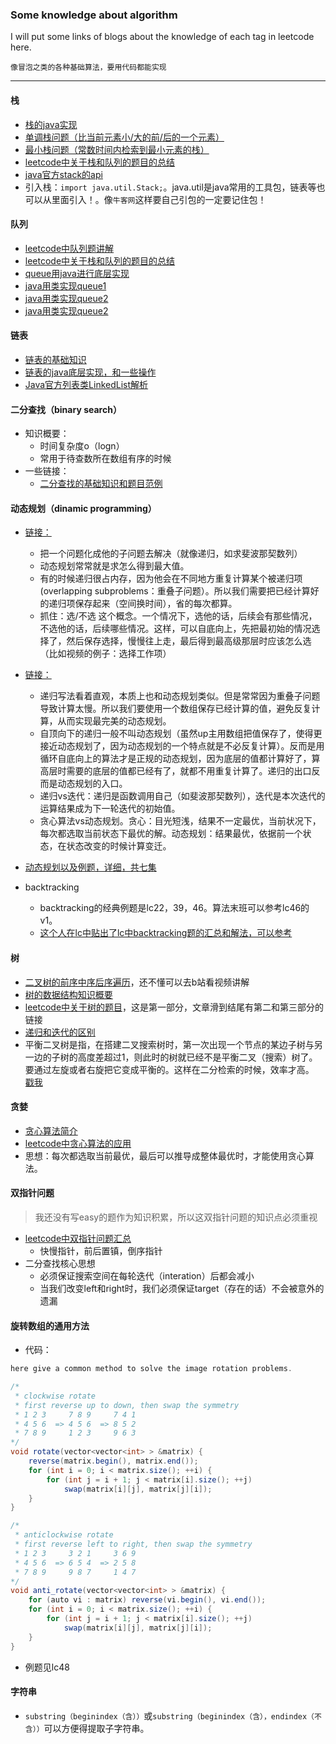### Some knowledge about algorithm
I will put some links of blogs about the knowledge of each tag in leetcode here.

`像冒泡之类的各种基础算法，要用代码都能实现`

---

#### 栈
- [栈的java实现](https://www.cnblogs.com/fzz9/p/8167546.html#java%E5%AE%9E%E7%8E%B0)<br/>
- [单调栈问题（比当前元素小/大的前/后的一个元素）](https://blog.csdn.net/qq_17550379/article/details/86519771)<br/>
- [最小栈问题（常数时间内检索到最小元素的栈）](https://www.cnblogs.com/libai123456/p/10709310.html)<br/>
- [leetcode中关于栈和队列的题目的总结](https://zhuanlan.zhihu.com/p/61354685)<br/>
- [java官方stack的api](https://docs.oracle.com/javase/6/docs/api/java/util/Stack.html)<br/>
- 引入栈：`import java.util.Stack;`。java.util是java常用的工具包，链表等也可以从里面引入！。像`牛客网`这样要自己引包的一定要记住包！


#### 队列
- [leetcode中队列题讲解](https://blog.csdn.net/llz62378/article/details/78324379)
- [leetcode中关于栈和队列的题目的总结](https://zhuanlan.zhihu.com/p/61354685)<br/>
- [queue用java进行底层实现](https://www.cnblogs.com/liaohai/p/6523013.html)<br/>
- [java用类实现queue1](https://www.cnblogs.com/K-artorias/p/8143812.html)<br/>
- [java用类实现queue2](https://www.cnblogs.com/lemon-flm/p/7877898.html)<br/>
- [java用类实现queue2](https://www.runoob.com/java/data-queue.html)<br/>

#### 链表
- [链表的基础知识](https://blog.csdn.net/Shuffle_Ts/article/details/95055467)
- [链表的java底层实现，和一些操作](https://www.cnblogs.com/llfy/p/9395936.html)
- [Java官方列表类LinkedList解析](https://baijiahao.baidu.com/s?id=1598633392064956200&wfr=spider&for=pc)

#### 二分查找（binary search）
- 知识概要：
  - 时间复杂度o（logn）
  - 常用于待查数所在数组有序的时候
- 一些链接：
  - [二分查找的基础知识和题目范例](https://www.jianshu.com/p/3bdb7c29ab32)
  
#### 动态规划（dinamic programming）

- [链接：](https://www.bilibili.com/video/av16544031?from=search&seid=12793093025167879759)<br/>
  - 把一个问题化成他的子问题去解决（就像递归，如求斐波那契数列）
  - 动态规划常常就是求怎么得到最大值。
  - 有的时候递归很占内存，因为他会在不同地方重复计算某个被递归项(overlapping subproblems：重叠子问题）。所以我们需要把已经计算好的递归项保存起来（空间换时间），省的每次都算。<br/>
  - 抓住：选/不选 这个概念。一个情况下，选他的话，后续会有那些情况，不选他的话，后续哪些情况。这样，可以自底向上，先把最初始的情况选择了，然后保存选择，慢慢往上走，最后得到最高级那层时应该怎么选（比如视频的例子：选择工作项）<br/>
  
- [链接：](https://www.bilibili.com/video/av18512769/?spm_id_from=trigger_reload)<br/>
  - 递归写法看着直观，本质上也和动态规划类似。但是常常因为重叠子问题导致计算太慢。所以我们要使用一个数组保存已经计算的值，避免反复计算，从而实现最完美的动态规划。
  - 自顶向下的递归一般不叫动态规划（虽然up主用数组把值保存了，使得更接近动态规划了，因为动态规划的一个特点就是不必反复计算）。反而是用循环自底向上的算法才是正规的动态规划，因为底层的值都计算好了，算高层时需要的底层的值都已经有了，就都不用重复计算了。递归的出口反而是动态规划的入口。
  - 递归vs迭代：递归是函数调用自己（如斐波那契数列），迭代是本次迭代的运算结果成为下一轮迭代的初始值。
  - 贪心算法vs动态规划。贪心：目光短浅，结果不一定最优，当前状况下，每次都选取当前状态下最优的解。动态规划：结果最优，依据前一个状态，在状态改变的时候计算变迁。<br/>
  
- [动态规划以及例题，详细，共七集](https://www.bilibili.com/video/av95895415?p=1)<br/>

- backtracking
  - backtracking的经典例题是lc22，39，46。算法末班可以参考lc46的v1。
  - [这个人在lc中贴出了lc中backtracking题的汇总和解法，可以参考](https://leetcode.com/problems/permutations/discuss/18239/A-general-approach-to-backtracking-questions-in-Java-(Subsets-Permutations-Combination-Sum-Palindrome-Partioning))


#### 树
- [二叉树的前序中序后序遍历](https://blog.csdn.net/weixin_41316824/article/details/88721467)，还不懂可以去b站看视频讲解
- [树的数据结构知识概要](https://blog.csdn.net/wannuoge4766/article/details/83998377)
- [leetcode中关于树的题目](https://www.cnblogs.com/liuzhen1995/p/11921771.html)，这是第一部分，文章滑到结尾有第二和第三部分的链接
- [递归和迭代的区别](https://www.jianshu.com/p/32bcc45efd32)
- 平衡二叉树是指，在搭建二叉搜索树时，第一次出现一个节点的某边子树与另一边的子树的高度差超过1，则此时的树就已经不是平衡二叉（搜索）树了。要通过左旋或者右旋把它变成平衡的。这样在二分检索的时候，效率才高。<br/>
[戳我](https://baijiahao.baidu.com/s?id=1646617486319372351&wfr=spider&for=pc)

#### 贪婪
- [贪心算法简介](https://www.cnblogs.com/aerer/p/9931068.html)
- [leetcode中贪心算法的应用](https://blog.csdn.net/qq_43699339/article/details/90146817)
- 思想：每次都选取当前最优，最后可以推导成整体最优时，才能使用贪心算法。

#### 双指针问题
> 我还没有写easy的题作为知识积累，所以这双指针问题的知识点必须重视
- [leetcode中双指针问题汇总](https://blog.csdn.net/pushup8/article/details/85071735)
  - 快慢指针，前后置镇，倒序指针
- 二分查找核心思想
  - 必须保证搜索空间在每轮迭代（interation）后都会减小
  - 当我们改变left和right时，我们必须保证target（存在的话）不会被意外的遗漏

#### 旋转数组的通用方法
- 代码：<br/>
```java
here give a common method to solve the image rotation problems.

/*
 * clockwise rotate
 * first reverse up to down, then swap the symmetry 
 * 1 2 3     7 8 9     7 4 1
 * 4 5 6  => 4 5 6  => 8 5 2
 * 7 8 9     1 2 3     9 6 3
*/
void rotate(vector<vector<int> > &matrix) {
    reverse(matrix.begin(), matrix.end());
    for (int i = 0; i < matrix.size(); ++i) {
        for (int j = i + 1; j < matrix[i].size(); ++j)
            swap(matrix[i][j], matrix[j][i]);
    }
}

/*
 * anticlockwise rotate
 * first reverse left to right, then swap the symmetry
 * 1 2 3     3 2 1     3 6 9
 * 4 5 6  => 6 5 4  => 2 5 8
 * 7 8 9     9 8 7     1 4 7
*/
void anti_rotate(vector<vector<int> > &matrix) {
    for (auto vi : matrix) reverse(vi.begin(), vi.end());
    for (int i = 0; i < matrix.size(); ++i) {
        for (int j = i + 1; j < matrix[i].size(); ++j)
            swap(matrix[i][j], matrix[j][i]);
    }
}
```
- 例题见lc48


#### 字符串
- `substring（beginindex（含））`或`substring（beginindex（含），endindex（不含））`可以方便得提取子字符串。
